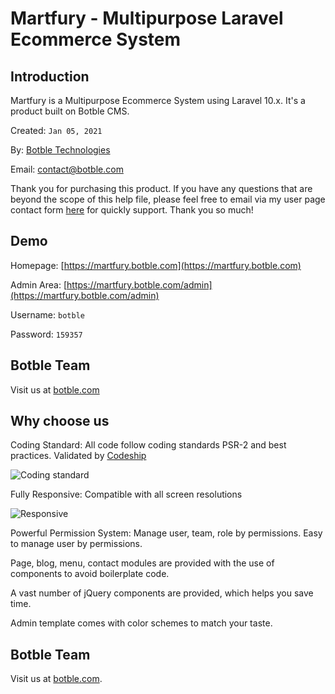 # Martfury - Multipurpose Laravel Ecommerce System

## Introduction

Martfury is a Multipurpose Ecommerce System using Laravel 10.x. It's a product built on Botble CMS.

Created: `Jan 05, 2021`

By: [Botble Technologies](https://botble.com)

Email: [contact@botble.com](mailto:contact@botble.com)

Thank you for purchasing this product. If you have any questions that are beyond the scope of this help file,
please feel free to email via my user page contact form [here](https://codecanyon.net.net/user/botble) for quickly
support. Thank you so much!

## Demo

Homepage: [https://martfury.botble.com](https://martfury.botble.com)

Admin Area: [https://martfury.botble.com/admin](https://martfury.botble.com/admin)

Username: `botble`

Password: `159357`

## Botble Team

Visit us at [botble.com](https://botble.com)

## Why choose us

Coding Standard: All code follow coding standards PSR-2 and best practices. Validated
by [Codeship](https://codeship.com)

![Coding standard](https://botble.com/storage/envato/codeship.png)

Fully Responsive: Compatible with all screen resolutions

![Responsive](https://botble.com/storage/envato/responsive.png)

Powerful Permission System: Manage user, team, role by permissions. Easy to manage user by permissions.

Page, blog, menu, contact modules are provided with the use of components to avoid boilerplate code.

A vast number of jQuery components are provided, which helps you save time.

Admin template comes with color schemes to match your taste.

## Botble Team

Visit us at [botble.com](https://botble.com).
